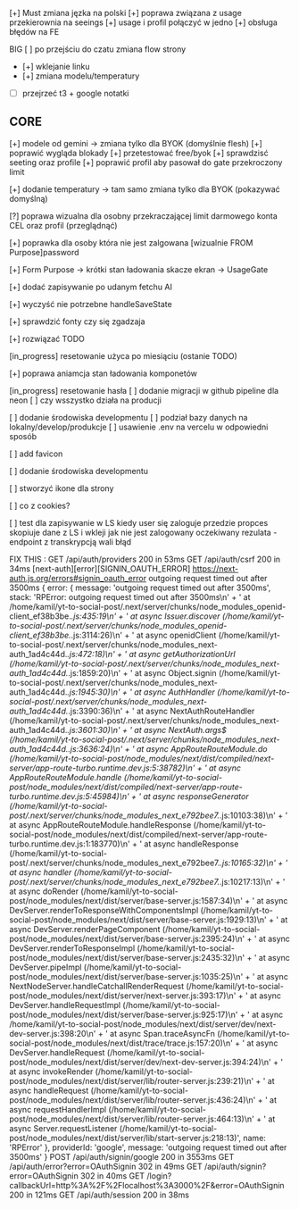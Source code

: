 [+] Must zmiana jęzka na polski
[+] poprawa związana z usage przekierownia na seeings
[+] usage i profil połączyć w jedno
[+] obsługa błędów na FE

BIG
[ ] po przejściu do czatu zmiana flow strony

- [+] wklejanie linku
- [+] zmiana modelu/temperatury
- [ ] przejrzeć t3 + google notatki

## CORE

[+] modele od gemini -> zmiana tylko dla BYOK (domyślnie flesh)
[+] poprawić wygląda blokady
[+] przetestować free/byok
[+] sprawdzisć seeting oraz profile
[+] poprawić profil aby pasował do gate przekroczony limit

[+] dodanie temperatury -> tam samo zmiana tylko dla BYOK (pokazywać domyślną)

[?] poprawa wizualna dla osobny przekraczającej limit darmowego konta CEL oraz profil (przeglądnąć)

[+] poprawka dla osoby która nie jest zalgowana [wizualnie FROM Purpose]password

[+] Form Purpose -> krótki stan ładowania skacze ekran -> UsageGate

[+] dodać zapisywanie po udanym fetchu AI

[+] wyczyść nie potrzebne handleSaveState

[+] sprawdzić fonty czy się zgadzaja

[+] rozwiązać TODO

[in_progress] resetowanie użyca po miesiąciu (ostanie TODO)

[+] poprawa aniamcja stan ładowania komponetów

[in_progress] resetowanie hasła 
  [ ] dodanie migracji w github pipeline dla neon 
  [ ] czy wsszystko działa na producji 

[ ] dodanie środowiska developmentu
  [ ] podział bazy danych na lokalny/develop/produkcje
  [ ] usawienie .env na vercelu w odpowiedni sposób 

[ ] add favicon

[ ] dodanie środowiska developmentu

[ ] stworzyć ikone dla strony

[ ] co z cookies?

[ ] test dla zapisywanie w LS kiedy user się zaloguje przedzie propces skopiuje dane z LS i wkleji jak nie jest zalogowany oczekiwany rezulata - endpoint z transkrypcją wali błąd


FIX THIS :
 GET /api/auth/providers 200 in 53ms
 GET /api/auth/csrf 200 in 34ms
[next-auth][error][SIGNIN_OAUTH_ERROR] 
https://next-auth.js.org/errors#signin_oauth_error outgoing request timed out after 3500ms {
  error: {
    message: 'outgoing request timed out after 3500ms',
    stack: 'RPError: outgoing request timed out after 3500ms\n' +
      '    at /home/kamil/yt-to-social-post/.next/server/chunks/node_modules_openid-client_ef38b3be._.js:435:19\n' +
      '    at async Issuer.discover (/home/kamil/yt-to-social-post/.next/server/chunks/node_modules_openid-client_ef38b3be._.js:3114:26)\n' +
      '    at async openidClient (/home/kamil/yt-to-social-post/.next/server/chunks/node_modules_next-auth_1ad4c44d._.js:472:18)\n' +
      '    at async getAuthorizationUrl (/home/kamil/yt-to-social-post/.next/server/chunks/node_modules_next-auth_1ad4c44d._.js:1859:20)\n' +
      '    at async Object.signin (/home/kamil/yt-to-social-post/.next/server/chunks/node_modules_next-auth_1ad4c44d._.js:1945:30)\n' +
      '    at async AuthHandler (/home/kamil/yt-to-social-post/.next/server/chunks/node_modules_next-auth_1ad4c44d._.js:3390:36)\n' +
      '    at async NextAuthRouteHandler (/home/kamil/yt-to-social-post/.next/server/chunks/node_modules_next-auth_1ad4c44d._.js:3601:30)\n' +
      '    at async NextAuth._args$ (/home/kamil/yt-to-social-post/.next/server/chunks/node_modules_next-auth_1ad4c44d._.js:3636:24)\n' +
      '    at async AppRouteRouteModule.do (/home/kamil/yt-to-social-post/node_modules/next/dist/compiled/next-server/app-route-turbo.runtime.dev.js:5:38782)\n' +
      '    at async AppRouteRouteModule.handle (/home/kamil/yt-to-social-post/node_modules/next/dist/compiled/next-server/app-route-turbo.runtime.dev.js:5:45984)\n' +
      '    at async responseGenerator (/home/kamil/yt-to-social-post/.next/server/chunks/node_modules_next_e792bee7._.js:10103:38)\n' +
      '    at async AppRouteRouteModule.handleResponse (/home/kamil/yt-to-social-post/node_modules/next/dist/compiled/next-server/app-route-turbo.runtime.dev.js:1:183770)\n' +
      '    at async handleResponse (/home/kamil/yt-to-social-post/.next/server/chunks/node_modules_next_e792bee7._.js:10165:32)\n' +
      '    at async handler (/home/kamil/yt-to-social-post/.next/server/chunks/node_modules_next_e792bee7._.js:10217:13)\n' +
      '    at async doRender (/home/kamil/yt-to-social-post/node_modules/next/dist/server/base-server.js:1587:34)\n' +
      '    at async DevServer.renderToResponseWithComponentsImpl (/home/kamil/yt-to-social-post/node_modules/next/dist/server/base-server.js:1929:13)\n' +
      '    at async DevServer.renderPageComponent (/home/kamil/yt-to-social-post/node_modules/next/dist/server/base-server.js:2395:24)\n' +
      '    at async DevServer.renderToResponseImpl (/home/kamil/yt-to-social-post/node_modules/next/dist/server/base-server.js:2435:32)\n' +
      '    at async DevServer.pipeImpl (/home/kamil/yt-to-social-post/node_modules/next/dist/server/base-server.js:1035:25)\n' +
      '    at async NextNodeServer.handleCatchallRenderRequest (/home/kamil/yt-to-social-post/node_modules/next/dist/server/next-server.js:393:17)\n' +
      '    at async DevServer.handleRequestImpl (/home/kamil/yt-to-social-post/node_modules/next/dist/server/base-server.js:925:17)\n' +
      '    at async /home/kamil/yt-to-social-post/node_modules/next/dist/server/dev/next-dev-server.js:398:20\n' +
      '    at async Span.traceAsyncFn (/home/kamil/yt-to-social-post/node_modules/next/dist/trace/trace.js:157:20)\n' +
      '    at async DevServer.handleRequest (/home/kamil/yt-to-social-post/node_modules/next/dist/server/dev/next-dev-server.js:394:24)\n' +
      '    at async invokeRender (/home/kamil/yt-to-social-post/node_modules/next/dist/server/lib/router-server.js:239:21)\n' +
      '    at async handleRequest (/home/kamil/yt-to-social-post/node_modules/next/dist/server/lib/router-server.js:436:24)\n' +
      '    at async requestHandlerImpl (/home/kamil/yt-to-social-post/node_modules/next/dist/server/lib/router-server.js:464:13)\n' +
      '    at async Server.requestListener (/home/kamil/yt-to-social-post/node_modules/next/dist/server/lib/start-server.js:218:13)',
    name: 'RPError'
  },
  providerId: 'google',
  message: 'outgoing request timed out after 3500ms'
}
 POST /api/auth/signin/google 200 in 3553ms
 GET /api/auth/error?error=OAuthSignin 302 in 49ms
 GET /api/auth/signin?error=OAuthSignin 302 in 40ms
 GET /login?callbackUrl=http%3A%2F%2Flocalhost%3A3000%2F&error=OAuthSignin 200 in 121ms
 GET /api/auth/session 200 in 38ms
